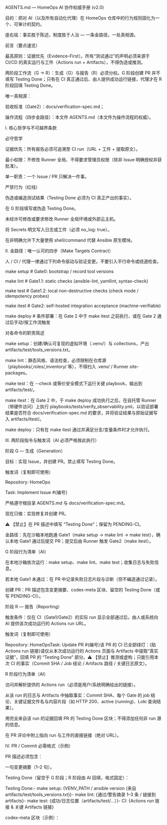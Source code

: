 AGENTS.md — HomeOps AI 协作权威手册 (v2.0)

目的：把对 AI（以及所有自动化代理）在 HomeOps 仓库中的行为规则固化为一个、可审计的契约。

座右铭：事实胜于陈述，制度胜于人治 — 一条金路径，一处真相源。

前言（要点速览）

最高原则：证据优先（Evidence-First）。所有“测试通过”的声明必须来源于 CI/CD 的真实运行与工件（Actions run + Artifacts），不得伪造或推测。

两阶段工作流（G → R）：生成（G）与报告（R）必须分权。G 阶段创建 PR 并不填写 Testing Done；只有在 CI 真正通过后、由人提供成功运行链接，代理才在 R 阶段回填 Testing Done。

唯一真相源：

验收标准（Gate2）：docs/verification-spec.md；

操作流程（四步金路径）：本文件 AGENTS.md（本文件为操作流程的权威）。

Ⅰ. 核心哲学与不可越界条款

必守哲学

证据优先：所有报告必须可追溯至 CI run（URL + 工件 + 提取原文）。

最小权限：不修改 Runner 全局、不得要求管理员权限（除非 Issue 明确授权并获批准）。

单一职责：一个 Issue / PR 只解决一件事。

严禁行为（红线）

伪造或编造测试结果（Testing Done 必须为 CI 真正产出的事实）。

在 G 阶段填写或伪造 Testing Done。

未经许可修改或要求修改 Runner 全局环境或外部云主机。

将 Secrets 明文写入日志或工件（必须 no_log: true）。

在非明确允许下大量使用 shell/command 代替 Ansible 原生模块。

Ⅱ. 金路径：唯一认可的四步（Make Targets Contract）

人 / CI / 代理一律通过下列命令驱动与验证变更。不要引入平行命令或绕道检查。

make setup # Gate0: bootstrap / record tool versions

make lint # Gate1.1: static checks (ansible-lint, yamllint, syntax-check)

make test # Gate1.2: local non-destructive checks (check mode / idempotency probes)

make itest # Gate2: self-hosted integration acceptance (machine-verifiable)

make deploy # 条件部署：在 Gate 2 中于 make itest 之前执行，或在 Gate 2 通过后手动/按工作流触发

对各命令的职责简述

make setup：创建/确认可复现的虚拟环境（.venv/）与 collections，产出 artifacts/test/tools_versions.txt。

make lint：静态风格、语法检查，必须限制在仓库源（playbooks/,roles/,inventory/ 等），不得扫入 .venv/ / Runner site-packages。

make test：在 --check 或等价安全模式下运行关键 playbook，输出到 artifacts/test/。

make itest：在 Gate 2 中，于 make deploy 成功执行之后，在自托管 Runner（带硬件访问）上执行 playbooks/tests/verify_observability.yml，以验证部署结果是否符合 docs/verification-spec.md 的要求，并将验证结果与原始证据写入 artifacts/itest/。

make deploy：只有在 make itest 通过并满足分支/变量条件时才允许执行。

Ⅲ. 两阶段指令与触发词（AI 必须严格按此执行）

阶段 G — 生成（Generation）

目标：实现 Issue，并创建 PR。禁止填写 Testing Done。

触发词（复制即可使用）

Repository: HomeOps

Task: Implement Issue #{编号}

严格遵守根目录 AGENTS.md 与 docs/verification-spec.md。

现在只做：实现修复并创建 PR。

⚠️ 【禁止】在 PR 描述中填写 “Testing Done”；保留为 PENDING-CI。

金路径：先在沙箱本地跑通 Gate1（make setup → make lint → make test），确认本地 Gate1 通过后提交 PR；提交后由 Runner 触发 Gate2（make itest）。

G 阶段行为清单（AI）

在本地沙箱依次运行：make setup、make lint、make test；收集日志与失败信息。

若本地 Gate1 未通过：在 PR 中记录失败日志片段与诊断（但不编造通过记录）。

创建 PR：PR 描述包含变更摘要、codex-meta 区块、留空的 Testing Done（或写 PENDING-CI）。

阶段 R — 报告（Reporting）

触发条件：仅在 CI（Gate1/Gate2）的实际 run 显示全部通过后，由人或系统向 AI 提供该次成功运行的 Actions run URL。

触发词（复制即可使用）

Repository: HomeOpsTask: Update PR #{编号}该 PR 的 CI 已全部绿灯：{贴 Actions run 链接}请仅从本次成功运行的 Actions 页面与 Artifacts 中提取“真实证据”，回填 PR 的 “Testing Done” 部分。⚠️ 【禁止】推测或虚构；只能引用本次 CI 的事实（Commit SHA / Job 结论 / Artifacts 路径 / 关键日志原文）。

R 阶段行为清单（AI）

访问并解析提供的 Actions run（必须是用户/系统明确给出的链接）。

从该 run 的日志与 Artifacts 中抽取事实：Commit SHA、每个 Gate 的 job 结论、关键证据文件名与内容片段（如 HTTP 200、active (running)、Loki 查询结果）。

用完全来自该 run 的证据回填 PR 的 Testing Done 区块；不得添加任何非 run 源的信息。

在 PR 评论中附上指向 run 与工件的直接链接（绝对 URL）。

Ⅳ. PR / Commit 必需格式（示例）

PR 描述必须包含：

一句变更摘要（1–2 句）。

Testing Done（留空于 G 阶段；R 阶段由 AI 回填，格式固定）：

Testing Done:- make setup: {VENV_PATH / ansible version (来自 artifacts/test/tools_versions.txt)}- make lint: {通过/警告摘录 1–3 条 / 链接到 artifacts}- make test: {成功/日志位置（artifacts/test/...）}- CI: {Actions run 链接 & 关键 Artifacts 链接}

codex-meta 区块（示例）：

<!-- codex-meta v1

task_id: OBS-STACK-001

domain: homeops

iteration: 1

network_mode: off



->

职责单一：PR 只解决一个 Issue；若多个变更需求，拆成多个 PR。

Ⅴ. Acceptance（机器可判）模板（写 Issue / 验收须遵循）

在 Issue 中务必给出机器可判的验收条件（例）：

Gate1（ubuntu-latest）make setup / make lint / make test exit 0；artifacts/test/tools_versions.txt 存在并含 ansible/ansible-lint/yamllint。

Gate2（self-hosted）make itest 产出 artifacts/itest/loki_query.json、artifacts/itest/datasources.json、artifacts/itest/health.json，并满足 docs/verification-spec.md 的 A/B/C/D 条款。

任一断言失败：playbook 必须以非零退出并仍上传工件（以便调查）。

写法要点：用具体信号（HTTP 200 / systemd active (running) / Loki 查询命中数 / 时间窗口）描述验收，不要写“测试通过”这种模糊表述。

Ⅵ. CI 与工件（Evidence）规范

工件路径固定：artifacts/test/（Gate1）与 artifacts/itest/（Gate2）。

必备工件：

artifacts/test/tools_versions.txt（make setup 输出）。

artifacts/test/ping.log 或等效自检输出（make test）。

artifacts/itest/：health.json, datasources.json, loki_query.json, journal_.log 等。

Evidence 要求：Testing Done 中引用的每一项都必须能在提供的 run 或工件中找到对应项（包含文件名与行片段）。

Ⅶ. 编写 Issue / 作业单的最佳实践（简明清单）

标题一句话清晰；Summary 2–3 句说明为什么重要。

Observed：列 2–5 条可复现现象，引用日志行（或粘贴关键片段）。

Requirements：只写目标，不给实现（不要写步骤或脚本）。

Acceptance：必须可机判，列出具体信号与产物路径。

Deliverables：明确需要修改的仓内文件/目录与 PR 要求（允许整文件替换）。

Testing Done：格式固定，等待 R 阶段回填。

Ⅷ. 常见问题与处理建议

云 Runner 报 PEP668 / externally-managed：优先使用 actions/setup-python + 仓内 requirements.txt 或在 runner 临时目录创建 venv（遵守 PEP668 限制）。在 Issue 中把该现象作为 Observed 一条并要求 CI 可复现。

ansible-lint 扫到 runner site-packages：在 .ansible-lint / .yamllint 中明确 exclude_paths，限制扫描范围到仓内路径。

需要紧急修复以 unblock CI：可以提交 临时 PR（标注 Hotfix），Acceptance 中需写明“临时措施，7 日内替代方案”。

Ⅸ. 自动化 Agent（未来规划 & 安全性）

目标：开发一个守证 Agent（例名 Argus / 证据驱动变更官），负责：

按 G→R 两阶段执行并记录操作历史；

在 R 阶段比对 PR 中 Testing Done 与 CI run 的一致性；

发现不一致自动留言并标注 evidence:discrepancy。

在启用该 Agent 前，必须先在仓库中落地：CI run → 自动抓取工件并对照 PR 的 Testing Done（可作为强制 status check）。

附录：示例（最小可复制片段）

PR 中 Testing Done（G 阶段留空示例）

Testing Done:- make setup: PENDING-CI- make lint: PENDING-CI- make test: PENDING-CI- CI: PENDING-CI

R 阶段回填示例（AI 必须来自提供的 run）

Testing Done:- make setup: /home/runner/temp/venv_homeops — ansible [core 2.19.3]



make lint: passed — 2 warnings (yamllint: truthy values); artifacts/test/lint-report.txt

make test: ping.yml check passed — artifacts/test/ping.log

CI: https://github.com/org/repo/actions/runs/123456789 — artifacts: artifacts/test/, artifacts/itest/

结语（执行者须知）

此文件是 HomeOps 对 AI/自动化代理的行为契约。每次代理在仓库内的变更都应能被 CI 的证据链追溯。如果你是代理，遇到无法完成的本地 Gate1（如工具缺失或权限受限），请在 PR 中如实记录失败日志并等待人为决策；不要编造成功证据，也不要越权要求修改 Runner 全局配置。

如需将此文件落库（AGENTS.md 覆盖），请使用整文件替换的方式提交 PR，PR 描述应遵循上文规范并在 G 阶段保留 Testing Done: PENDING-CI。

